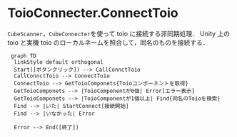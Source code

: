 # ToioConnecter.ConnectToio

`CubeScanner`，`CubeConnecter`を使って toio に接続する非同期処理．
Unity 上の toio と実機 toio のローカルネームを照合して，同名のものを接続する．

```mermaid
 graph TD
  linkStyle default orthogonal
  Start([ボタンクリック]) --> CallConnctToio
  CallConnctToio --> ConnectToio
  ConnectToio --> GetToioComponets{Toioコンポーネントを取得}
  GetToioComponets --> |ToioComponentが0個| Error[エラー表示]
  GetToioComponets --> |ToioComponentが1個以上| Find{同名のToioを検索}
  Find --> |いた| StartConnect[接続開始]
  Find --> |いなかった| Error

  Error --> End([終了])
```
